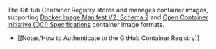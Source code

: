 The GitHub Container Registry stores and manages container images, supporting [Docker Image Manifest V2, Schema 2](https://docs.docker.com/registry/spec/manifest-v2-2/) and [Open Container Initiative (OCI) Specifications](https://github.com/opencontainers/image-spec) container image formats.

- [[Notes/How to Authenticate to the GitHub Container Registry]]